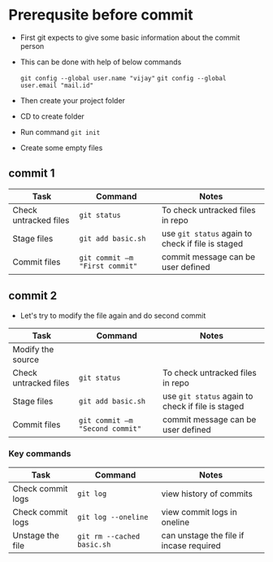 # Prerequsite before commit

* First git expects to give some basic information about the commit person

* This can be done with help of below commands

  `git config --global user.name "vijay"`
  `git config --global user.email "mail.id"`

* Then create your project folder

* CD to create folder

* Run command `git init`

* Create some empty files

## commit 1

| Task                  | Command                         | Notes                                             |
| --------------------- | --------------------------------|---------------------------------------------------|
| Check untracked files | `git status`                    | To check untracked files in repo                  |
| Stage files           | `git add basic.sh`              | use `git status` again to check if file is staged |
| Commit files          | `git commit –m "First commit"`  | commit message can be user defined                |

## commit 2

* Let's try to modify the file again and do second commit

| Task                  | Command                         | Notes                                             |
| --------------------- | --------------------------------|---------------------------------------------------|
| Modify the source     |                                 |                                                   |
| Check untracked files | `git status`                    | To check untracked files in repo                  |
| Stage files           | `git add basic.sh`              | use `git status` again to check if file is staged |
| Commit files          | `git commit –m "Second commit"` | commit message can be user defined                |

### Key commands

| Task                  | Command                         | Notes                                             |
| --------------------- | --------------------------------|---------------------------------------------------|
| Check commit logs     | `git log`                       | view history of commits                           |
| Check commit logs     | `git log --oneline`             | view commit logs in oneline                       |
| Unstage the file      | `git rm --cached basic.sh`      | can unstage the file if incase required           |
